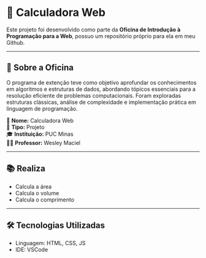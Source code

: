 # 🧮 Calculadora Web

Este projeto foi desenvolvido como parte da **Oficina de Introdução à Programação para a Web**, possuo um repositório próprio para ela em meu Github.

---

## 📘 Sobre a Oficina

O programa de extenção teve como objetivo aprofundar os conhecimentos em algoritmos e estruturas de dados, abordando tópicos essenciais para a resolução eficiente de problemas computacionais. Foram exploradas estruturas clássicas, análise de complexidade e implementação prática em linguagem de programação.

📌 **Nome:** Calculadora Web  
🏫 **Tipo:** Projeto  
🎓 **Instituição:** PUC Minas  
👨‍🏫 **Professor:** Wesley Maciel    

---

## 📚 Realiza

- Calcula a área
- Calcula o volume
- Calcula o comprimento

---

## 🛠️ Tecnologias Utilizadas

- Linguagem: HTML, CSS, JS
- IDE: VSCode
